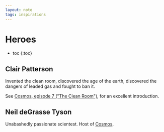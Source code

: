 ```yaml
---
layout: note
tags: inspirations
---
```



# Heroes

* toc
{:toc}


## Clair Patterson

Invented the clean room, discovered the age of the earth, discovered the dangers of leaded gas and fought to ban it.

See [Cosmos, episode 7 ("The Clean Room")](https://en.wikipedia.org/wiki/The_Clean_Room), for an excellent introduction.


## Neil deGrasse Tyson

Unabashedly passionate scientest. Host of [Cosmos](https://en.wikipedia.org/wiki/Cosmos:_A_Spacetime_Odyssey).